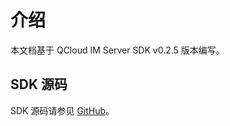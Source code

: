 # 介绍

本文档基于 QCloud IM Server SDK v0.2.5 版本编写。

## SDK 源码

SDK 源码请参见 [GitHub](https://github.com/doocs/qcloud-im-server-sdk-java)。
